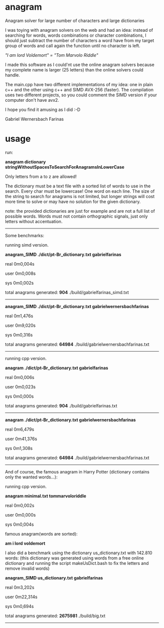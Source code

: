 # anagram
Anagram solver for large number of characters and large dictionaries

I was toying with anagram solvers on the web and had an idea: instead of searching for words, words combinations or character combinations, I should just subtract the number of characters a word have from my target group of words and call again the function until no character is left.

*"I am lord Voldemort" = "Tom Marvolo Riddle"*

I made this software as I could'nt use the online anagram solvers because my complete name is larger (25 letters) than the online solvers could handle.


The main.cpp have two different implementations of my idea: one in plain c++ and the other using c++ and SIMD AVX-256 (faster). The compilation uses two different projects, so you could comment the SIMD version if your computer don't have avx2.

I hope you find it amusing as I did :-D

Gabriel Wernersbach Farinas


# usage

run:

  **anagram dictionary stringWithoutSpacesToSearchForAnagramsInLowerCase**

Only letters from a to z are allowed!

The dictionary must be a text file with a sorted list of words to use in the search. Every char must be lowercase! One word on each line. The size of the string to search for anagrams is not limited, but longer strings will cost more time to solve or may have no solution for the given dictionary.

note: the provided dictionaries are just for example and are not a full list of possible words. Words must not contain orthographic signals, just only letters without accentuation.
_______________________________________________________________________________
Some benchmarks:

running simd version.

**anagram_SIMD ./dict/pt-Br_dictionary.txt gabrielfarinas**

real	0m0,004s

user	0m0,008s

sys	0m0,002s

total anagrams generated: **904** ./build/gabrielfarinas_simd.txt
_______________________________________________________________________________

**anagram_SIMD ./dict/pt-Br_dictionary.txt gabrielwernersbachfarinas**

real	0m1,476s

user	0m9,020s

sys	0m0,316s

total anagrams generated: **64984** ./build/gabrielwernersbachfarinas.txt
_______________________________________________________________________________

running cpp version.

**anagram ./dict/pt-Br_dictionary.txt gabrielfarinas**

real	0m0,006s

user	0m0,023s

sys	0m0,000s

total anagrams generated: **904** ./build/gabrielfarinas.txt
_______________________________________________________________________________

**anagram ./dict/pt-Br_dictionary.txt gabrielwernersbachfarinas**

real	0m6,479s

user	0m41,376s

sys	0m1,308s

total anagrams generated: **64984** ./build/gabrielwernersbachfarinas.txt
_______________________________________________________________________________


And of course, the famous anagram in Harry Potter (dictionary contains only the wanted words...):

running cpp version.

**anagram minimal.txt tommarvoloriddle**

real	0m0,002s

user	0m0,000s

sys	0m0,004s

famous anagram(words are sorted):

**am i lord voldemort**


I also did a benchmark using the dictionary us_dictionary.txt with 142.810 words:
(this dictionary was generated using words from a free online dictionary and running the script makeUsDict.bash to fix the letters and remove invalid words)


**anagram_SIMD us_dictionary.txt gabrielfarinas**

real	0m3,202s

user	0m22,314s

sys	0m0,694s

total anagrams generated: **2675981** ./build/big.txt
_______________________________________________________________________________

